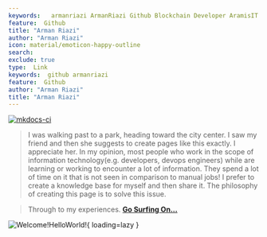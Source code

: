 ```yaml
---
keywords:   armanriazi ArmanRiazi Github Blockchain Developer AramisIT ArazhIT
feature:  Github 
title: "Arman Riazi"
author: "Arman Riazi"
icon: material/emoticon-happy-outline
search:
exclude: true
type:  Link
keywords:  github armanriazi
feature:  Github
author: "Arman Riazi"
title: "Arman Riazi"
---
```

[![mkdocs-ci](https://github.com/armanriazi/armanriazi.github.io/actions/workflows/ci.yml/badge.svg?branch=master)](https://github.com/armanriazi/armanriazi.github.io/actions/workflows/ci.yml)
> I was walking past to a park, heading toward the city center. I saw my friend and then she suggests to create pages like this exactly. I appreciate her.
> In my opinion, most people who work in the scope of information technology(e.g. developers, devops engineers) while are learning or working to encounter a lot of information. They spend a lot of time on it that is not seen in comparison to manual jobs!
>  I prefer to create a knowledge base for myself and then share it.
>  The philosophy of creating this page is to solve this issue.

> Through to my experiences. 
**[Go Surfing On...](https://armanriazi.github.io/site)**


![Welcome!HelloWorld!](https://ipfs.io/ipfs/QmXEvRE4sRszXSCPTVFu71mSkXNcGedwa3hBiv8ZkbhhUh){ loading=lazy }

